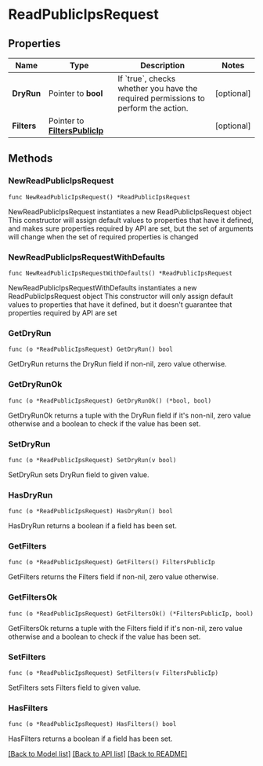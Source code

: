 # ReadPublicIpsRequest

## Properties

Name | Type | Description | Notes
------------ | ------------- | ------------- | -------------
**DryRun** | Pointer to **bool** | If &#x60;true&#x60;, checks whether you have the required permissions to perform the action. | [optional] 
**Filters** | Pointer to [**FiltersPublicIp**](FiltersPublicIp.md) |  | [optional] 

## Methods

### NewReadPublicIpsRequest

`func NewReadPublicIpsRequest() *ReadPublicIpsRequest`

NewReadPublicIpsRequest instantiates a new ReadPublicIpsRequest object
This constructor will assign default values to properties that have it defined,
and makes sure properties required by API are set, but the set of arguments
will change when the set of required properties is changed

### NewReadPublicIpsRequestWithDefaults

`func NewReadPublicIpsRequestWithDefaults() *ReadPublicIpsRequest`

NewReadPublicIpsRequestWithDefaults instantiates a new ReadPublicIpsRequest object
This constructor will only assign default values to properties that have it defined,
but it doesn't guarantee that properties required by API are set

### GetDryRun

`func (o *ReadPublicIpsRequest) GetDryRun() bool`

GetDryRun returns the DryRun field if non-nil, zero value otherwise.

### GetDryRunOk

`func (o *ReadPublicIpsRequest) GetDryRunOk() (*bool, bool)`

GetDryRunOk returns a tuple with the DryRun field if it's non-nil, zero value otherwise
and a boolean to check if the value has been set.

### SetDryRun

`func (o *ReadPublicIpsRequest) SetDryRun(v bool)`

SetDryRun sets DryRun field to given value.

### HasDryRun

`func (o *ReadPublicIpsRequest) HasDryRun() bool`

HasDryRun returns a boolean if a field has been set.

### GetFilters

`func (o *ReadPublicIpsRequest) GetFilters() FiltersPublicIp`

GetFilters returns the Filters field if non-nil, zero value otherwise.

### GetFiltersOk

`func (o *ReadPublicIpsRequest) GetFiltersOk() (*FiltersPublicIp, bool)`

GetFiltersOk returns a tuple with the Filters field if it's non-nil, zero value otherwise
and a boolean to check if the value has been set.

### SetFilters

`func (o *ReadPublicIpsRequest) SetFilters(v FiltersPublicIp)`

SetFilters sets Filters field to given value.

### HasFilters

`func (o *ReadPublicIpsRequest) HasFilters() bool`

HasFilters returns a boolean if a field has been set.


[[Back to Model list]](../README.md#documentation-for-models) [[Back to API list]](../README.md#documentation-for-api-endpoints) [[Back to README]](../README.md)


